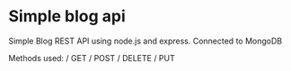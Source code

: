 # Simple blog api

Simple Blog REST API using node.js and express. Connected to MongoDB

Methods used:
/ GET
/ POST
/ DELETE
/ PUT
